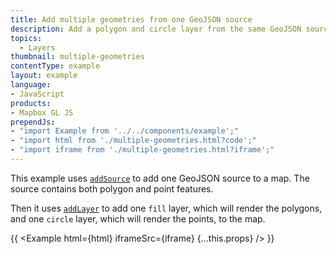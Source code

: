 ```yaml
---
title: Add multiple geometries from one GeoJSON source
description: Add a polygon and circle layer from the same GeoJSON source.
topics:
  - Layers
thumbnail: multiple-geometries
contentType: example
layout: example
language:
- JavaScript
products:
- Mapbox GL JS
prependJs:
- "import Example from '../../components/example';"
- "import html from './multiple-geometries.html?code';"
- "import iframe from './multiple-geometries.html?iframe';"
---
```


This example uses [`addSource`](/mapbox-gl-js/api/map/#map#addsource) to add one GeoJSON source to a map. The source contains both polygon and point features.

Then it uses [`addLayer`](/mapbox-gl-js/api/map/#map#addlayer) to add one `fill` layer, which will render the polygons, and one `circle` layer, which will render the points, to the map.

{{ <Example html={html} iframeSrc={iframe} {...this.props} /> }}
